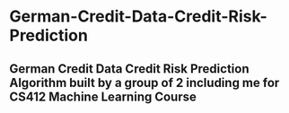 # German-Credit-Data-Credit-Risk-Prediction
## German Credit Data Credit Risk Prediction Algorithm built by a group of 2 including me for CS412 Machine Learning Course
